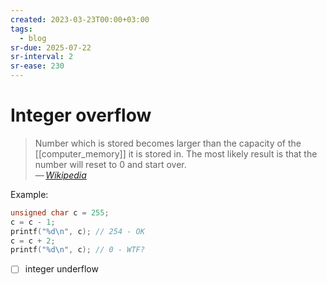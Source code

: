 ```yaml
---
created: 2023-03-23T00:00+03:00
tags:
  - blog
sr-due: 2025-07-22
sr-interval: 2
sr-ease: 230
---
```


# Integer overflow

> Number which is stored becomes larger than the capacity of the [[computer_memory]] it is stored in. The most likely result is that the number will reset to 0 and start over.\
> — <cite>[Wikipedia](https://simple.wikipedia.org/wiki/Integer_overflow)</cite>

Example:

```c
unsigned char c = 255;
c = c - 1;
printf("%d\n", c); // 254 - OK
c = c + 2;
printf("%d\n", c); // 0 - WTF?
```

- [ ] integer underflow
